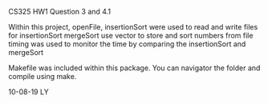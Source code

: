 CS325 HW1 
Question 3 and 4.1

Within this project, openFile, insertionSort were used to read and write files for insertionSort
mergeSort use vector to store and sort numbers from file
timing was used to monitor the time by comparing the insertionSort and mergeSort

Makefile was included within this package. You can navigator the folder and compile using make. 

10-08-19
LY
